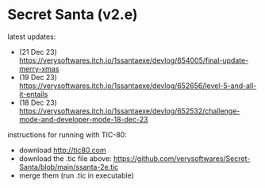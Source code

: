 # Secret Santa (v2.e)
 
latest updates: 
* (21 Dec 23) https://verysoftwares.itch.io/1ssantaexe/devlog/654005/final-update-merry-xmas
* (19 Dec 23) https://verysoftwares.itch.io/1ssantaexe/devlog/652656/level-5-and-all-it-entails
* (18 Dec 23) https://verysoftwares.itch.io/1ssantaexe/devlog/652532/challenge-mode-and-developer-mode-18-dec-23

instructions for running with TIC-80:
* download http://tic80.com
* download the .tic file above: https://github.com/verysoftwares/Secret-Santa/blob/main/ssanta-2e.tic
* merge them (run .tic in executable)
